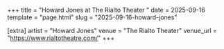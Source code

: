 +++
title = "Howard Jones at The Rialto Theater "
date = 2025-09-16
template = "page.html"
slug = "2025-09-16-howard-jones"

[extra]
artist = "Howard Jones"
venue = "The Rialto Theater"
venue_url = "https://www.rialtotheatre.com/"
+++
